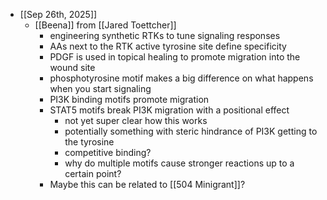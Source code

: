 - [[Sep 26th, 2025]]
	- [[Beena]] from [[Jared Toettcher]]
		- engineering synthetic RTKs to tune signaling responses
		- AAs next to the RTK active tyrosine site define specificity
		- PDGF is used in topical healing to promote migration into the wound site
		- phosphotyrosine motif makes a big difference on what happens when you start signaling
		- PI3K binding motifs promote migration
		- STAT5 motifs break PI3K migration with a positional effect
			- not yet super clear how this works
			- potentially something with steric hindrance of PI3K getting to the tyrosine
			- competitive binding?
			- why do multiple motifs cause stronger reactions up to a certain point?
		- Maybe this can be related to [[504 Minigrant]]?